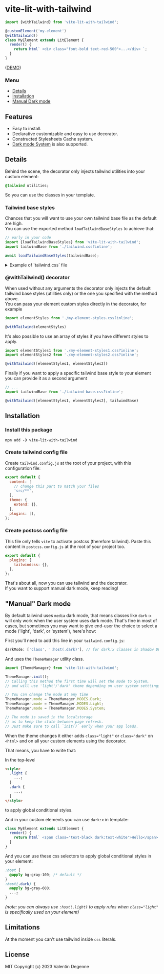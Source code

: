 # vite-lit-with-tailwind

```javascript
import {withTailwind} from 'vite-lit-with-tailwind';

@customElement('my-element')
@withTailwind()
class MyElement extends LitElement {
  render() {
    return html` <div class="font-bold text-red-500">...</div> `;
  }
}
```

([DEMO](https://vdegenne.github.io/vite-lit-with-tailwind/))

### Menu

- [Details](#details)
- [Installation](#installation)
- [Manual Dark mode](#manual-dark-mode)

## Features

- Easy to install.
- Declarative customizable and easy to use decorator.
- Constructed Stylesheets Cache system.
- [Dark mode System](#dark-mode) is also supported.

## Details

Behind the scene, the decorator only injects tailwind utilities into your custom element:

```css
@tailwind utilities;
```

So you can use the classes in your template.

### Tailwind base styles

Chances that you will want to use your own tailwind base file as the default are high.  
You can use the exported method `loadTailwindBaseStyles` to achieve that:

```typescript
// early in your code
import {loadTailwindBaseStyles} from 'vite-lit-with-tailwind';
import tailwindBase from './tailwind.css?inline';

await loadTailwindBaseStyles(tailwindBase);
```

<details>
<summary>Example of `tailwind.css` file</summary>

```css
@tailwind base;
@tailwind components;
@tailwind utilities;

@layer base {
  p {
    @apply my-9;
  }
  /* ... */
}
/* ... */
```

</details>

### @withTailwind() decorator

When used without any arguments the decorator only injects the default tailwind base styles (utilities only) or the one you specified with the method above.  
You can pass your element custom styles directly in the decorator, for example

```typescript
import elementStyles from './my-element-styles.css?inline';

@withTailwind(elementStyles)
```

It's also possible to use an array of styles if you have different styles to apply.

```typescript
import elementStyles1 from './my-element-styles1.css?inline';
import elementStyles2 from './my-element-styles2.css?inline';

@withTailwind([elementStyles1, elementStyles2])
```

Finally if you want to apply a specific tailwind base style to your element you can provide it as a second argument

```typescript
// ...
import tailwindBase from './tailwind-base.css?inline';

@withTailwind([elementStyles1, elementStyles2], tailwindBase)
```

## Installation

### Install this package

```
npm add -D vite-lit-with-tailwind
```

### Create tailwind config file

Create `tailwind.config.js` at the root of your project, with this configuration file:

```javascript
export default {
  content: [
    // change this part to match your files
    'src/**',
  ],
  theme: {
    extend: {},
  },
  plugins: [],
};
```

### Create postcss config file

This file only tells `vite` to activate postcss (therefore tailwind).
Paste this content in `postcss.config.js` at the root of your project too.

```js
export default {
  plugins: {
    tailwindcss: {},
  },
};
```

That's about all, now you can use tailwind and the decorator.  
If you want to support manual dark mode, keep reading!

## "Manual" Dark mode

By default tailwind uses `media` dark mode, that means classes like `dark:x` will only work when the user system uses dark mode. That's fine in most of cases, but sometimes you may want to give end-user the choice to select a mode ('light', 'dark', or 'system'), here's how:

First you'll need to add this line in your `tailwind.config.js`:

```js
darkMode: ['class', ':host(.dark)'], // for dark:x classes in Shadow DOMs
```

And uses the `ThemeManager` utility class.

```javascript
import {ThemeManager} from 'vite-lit-with-tailwind';

ThemeManager.init();
// Calling this method the first time will set the mode to System,
// and will use 'light'/'dark' theme depending on user system setttings.

// You can change the mode at any time
ThemeManager.mode = ThemeManager.MODES.Dark;
ThemeManager.mode = ThemeManager.MODES.Light;
ThemeManager.mode = ThemeManager.MODES.System;

// The mode is saved in the localstorage
// as to keep the state between page refresh.
// Just make sure to call `init()` early when your app loads.
```

When the theme changes it either adds `class="light"` or `class="dark"` on `<html>` and on all your custom elements using the decorator.

That means, you have to write that:

In the top-level

```html
<style>
  .light {
    ...;
  }
  .dark {
    ...;
  }
</style>
```

to apply global conditional styles.

And in your custom elements you can use `dark:x` in template:

```javascript
class MyElement extends LitElement {
  render() {
    return html` <span class="text-black dark:text-white">Hello</span> `;
  }
}
```

And you can use these css selectors to apply global conditional styles in your element:

```css
:host {
  @apply bg-gray-100; /* default */
}
:host(.dark) {
  @apply bg-gray-600;
  ...;
}
```

_(note: you can always use `:host(.light)` to apply rules when `class="light"` is specifically used on your element)_

## Limitations

At the moment you can't use tailwind inside `css` literals.

## License

MIT Copyright (c) 2023 Valentin Degenne

